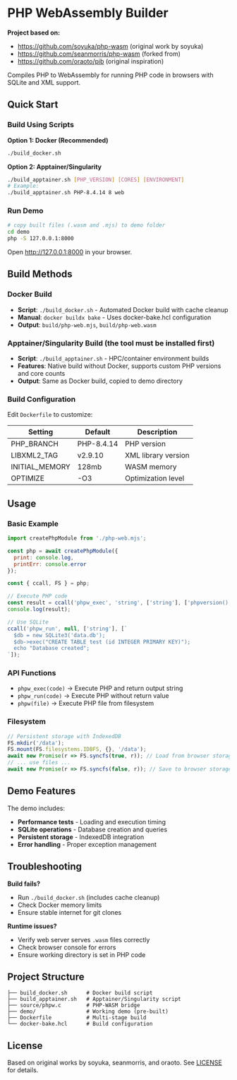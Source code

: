 # PHP WebAssembly Builder

**Project based on:**
- https://github.com/soyuka/php-wasm (original work by soyuka)
- https://github.com/seanmorris/php-wasm (forked from)
- https://github.com/oraoto/pib (original inspiration)

Compiles PHP to WebAssembly for running PHP code in browsers with SQLite and XML support.

## Quick Start

### Build Using Scripts

**Option 1: Docker (Recommended)**
```bash
./build_docker.sh
```

**Option 2: Apptainer/Singularity**
```bash
./build_apptainer.sh [PHP_VERSION] [CORES] [ENVIRONMENT]
# Example:
./build_apptainer.sh PHP-8.4.14 8 web
```

### Run Demo

```bash
# copy built files (.wasm and .mjs) to demo folder
cd demo
php -S 127.0.0.1:8000
```

Open http://127.0.0.1:8000 in your browser.

## Build Methods

### Docker Build
- **Script**: `./build_docker.sh` - Automated Docker build with cache cleanup
- **Manual**: `docker buildx bake` - Uses docker-bake.hcl configuration
- **Output**: `build/php-web.mjs`, `build/php-web.wasm`

### Apptainer/Singularity Build (the tool must be installed first)
- **Script**: `./build_apptainer.sh` - HPC/container environment builds
- **Features**: Native build without Docker, supports custom PHP versions and core counts
- **Output**: Same as Docker build, copied to demo directory

### Build Configuration

Edit `Dockerfile` to customize:

Setting          | Default       | Description
-----------------|---------------|----------------------
PHP_BRANCH       | PHP-8.4.14    | PHP version
LIBXML2_TAG      | v2.9.10       | XML library version
INITIAL_MEMORY   | 128mb         | WASM memory
OPTIMIZE         | -O3           | Optimization level

## Usage

### Basic Example

```javascript
import createPhpModule from './php-web.mjs';

const php = await createPhpModule({
  print: console.log,
  printErr: console.error
});

const { ccall, FS } = php;

// Execute PHP code
const result = ccall('phpw_exec', 'string', ['string'], ['phpversion();']);
console.log(result);

// Use SQLite
ccall('phpw_run', null, ['string'], [`
  $db = new SQLite3('data.db');
  $db->exec("CREATE TABLE test (id INTEGER PRIMARY KEY)");
  echo "Database created";
`]);
```

### API Functions

- `phpw_exec(code)` → Execute PHP and return output string
- `phpw_run(code)` → Execute PHP without return value
- `phpw(file)` → Execute PHP file from filesystem

### Filesystem

```javascript
// Persistent storage with IndexedDB
FS.mkdir('/data');
FS.mount(FS.filesystems.IDBFS, {}, '/data');
await new Promise(r => FS.syncfs(true, r)); // Load from browser storage
// ... use files ...
await new Promise(r => FS.syncfs(false, r)); // Save to browser storage
```

## Demo Features

The demo includes:
- **Performance tests** - Loading and execution timing
- **SQLite operations** - Database creation and queries
- **Persistent storage** - IndexedDB integration
- **Error handling** - Proper exception management

## Troubleshooting

**Build fails?**
- Run `./build_docker.sh` (includes cache cleanup)
- Check Docker memory limits
- Ensure stable internet for git clones

**Runtime issues?**
- Verify web server serves `.wasm` files correctly
- Check browser console for errors
- Ensure working directory is set in PHP code

## Project Structure

```
├── build_docker.sh      # Docker build script
├── build_apptainer.sh   # Apptainer/Singularity script
├── source/phpw.c        # PHP-WASM bridge
├── demo/                # Working demo (pre-built)
├── Dockerfile           # Multi-stage build
└── docker-bake.hcl      # Build configuration
```

## License

Based on original works by soyuka, seanmorris, and oraoto. See [LICENSE](LICENSE) for details.
